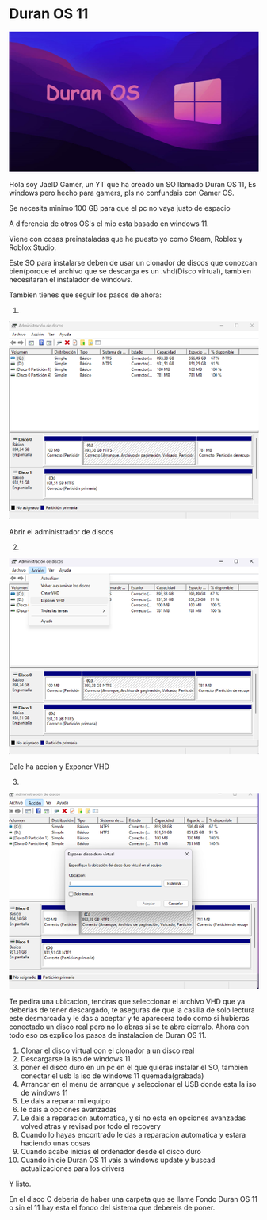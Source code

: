 # Duran OS 11

![](https://github.com/JaelD-OSCreator/DuranOS/blob/main/Fondo-5-en-4K-Windows-11.jpg)


Hola soy JaelD Gamer, un YT que ha creado un SO llamado Duran OS 11,
Es windows pero hecho para gamers, pls no confundais con Gamer OS.

Se necesita minimo 100 GB para que el pc no vaya justo de espacio

A diferencia de otros OS's el mio esta basado en windows 11.

Viene con cosas preinstaladas que he puesto yo como Steam, Roblox y Roblox Studio.

Este SO para instalarse deben de usar un clonador de discos que conozcan bien(porque el archivo que se descarga es un .vhd(Disco virtual), tambien necesitaran el instalador de windows.

Tambien tienes que seguir los pasos de ahora:


1.
![](https://github.com/JaelD-OSCreator/DuranOS/blob/main/Captura%20de%20pantalla%202024-08-11%20121925.png)

Abrir el administrador de discos


2.
![](https://github.com/JaelD-OSCreator/DuranOS/blob/main/Captura%20de%20pantalla%202024-08-11%20122039.png)

Dale ha accion y Exponer VHD


3.
![](https://github.com/JaelD-OSCreator/DuranOS/blob/main/Captura%20de%20pantalla%202024-08-11%20122133.png)

Te pedira una ubicacion, tendras que seleccionar el archivo VHD que ya deberias de tener descargado, te aseguras de que la casilla de solo lectura este desmarcada y le das a aceptar y te aparecera todo como si hubieras conectado un disco real pero no lo abras si se te abre cierralo.
Ahora con todo eso os explico los pasos de instalacion de Duran OS 11.

1. Clonar el disco virtual con el clonador a un disco real
2. Descargarse la iso de windows 11
3. poner el disco duro en un pc en el que quieras instalar el SO, tambien conectar el usb la iso de windows 11 quemada(grabada)
4. Arrancar en el menu de arranque y seleccionar el USB donde esta la iso de windows 11
5. Le dais a reparar mi equipo
6. le dais a opciones avanzadas
7. Le dais a reparacion automatica, y si no esta en opciones avanzadas volved atras y revisad por todo el recovery
8. Cuando lo hayas encontrado le das a reparacion automatica y estara haciendo unas cosas
9. Cuando acabe inicias el ordenador desde el disco duro
10. Cuando inicie Duran OS 11 vais a windows update y buscad actualizaciones para los drivers


Y listo.

En el disco C deberia de haber una carpeta que se llame Fondo Duran OS 11 o sin el 11 hay esta el fondo del sistema que debereis de poner.


